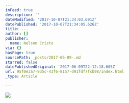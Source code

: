 ```yaml
---
inFeed: true
description: ''
dateModified: '2017-10-07T21:34:03.691Z'
datePublished: '2017-10-07T21:34:05.626Z'
title: ...
author: []
publisher:
  name: Nelson Cristo
via: {}
hasPage: true
sourcePath: _posts/2017-06-09-.md
starred: false
datePublishedOriginal: '2017-06-09T22:12:18.605Z'
url: 95f0e3a7-935c-43f6-8157-d91fdf7fcb98/index.html
_type: Article

---
```

![](https://the-grid-user-content.s3-us-west-2.amazonaws.com/835818cb-c979-4637-9d60-564437b6d997.jpg)